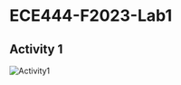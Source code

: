 # ECE444-F2023-Lab1

## Activity 1
![Activity1](https://github.com/jhlee741/ECE444-F2023-Lab1/assets/75803498/9a36d154-8d56-473b-bcf4-16351160d7be)
